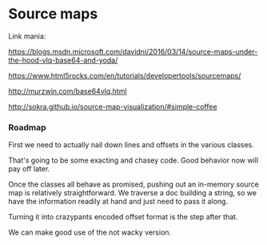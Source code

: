 # Source maps

Link mania:


https://blogs.msdn.microsoft.com/davidni/2016/03/14/source-maps-under-the-hood-vlq-base64-and-yoda/


https://www.html5rocks.com/en/tutorials/developertools/sourcemaps/


http://murzwin.com/base64vlq.html


http://sokra.github.io/source-map-visualization/#simple-coffee


### Roadmap

First we need to actually nail down lines and offsets in the various classes.


That's going to be some exacting and chasey code.  Good behavior now will pay off
later. 


Once the classes all behave as promised, pushing out an in-memory source map
is relatively straightforward.  We traverse a doc building a string, so we 
have the information readily at hand and just need to pass it along.


Turning it into crazypants encoded offset format is the step after that. 


We can make good use of the not wacky version.

